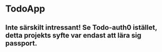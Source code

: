 # TodoApp

## Inte särskilt intressant! Se Todo-auth0 istället, detta projekts syfte var endast att lära sig passport.
